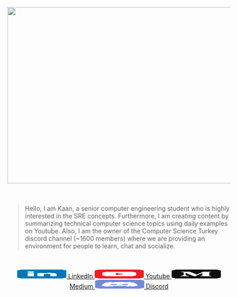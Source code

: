 <p align="center">
  <img width="600" height="399" src="https://user-images.githubusercontent.com/63169561/175808590-a15b78b8-bbdc-4e77-9387-cdc36c173c4d.gif">
</p>

<br>

> Hello,
I am Kaan, a senior computer engineering student who is highly interested in the SRE concepts. Furthermore, I am creating content by summarizing technical computer science topics using daily examples on Youtube. Also, I am the owner of the Computer Science Turkey discord channel (~1600 members) where we are providing an environment for people to learn, chat and socialize.

<br>

<p align="center">
  <a href="https://www.linkedin.com/in/turkmenkaan/">
    <img width="111" height="20" src="https://raw.githubusercontent.com/edent/SuperTinyIcons/91a804aef38847ce0d70cc4f796da8931b2f1f19/images/svg/linkedin.svg">
    LinkedIn
  </a>
 
  <a href="https://www.youtube.com/channel/UCyd_GxfGPpWtx9upRc7arhg">
    <img width="111" height="20" src="https://raw.githubusercontent.com/edent/SuperTinyIcons/91a804aef38847ce0d70cc4f796da8931b2f1f19/images/svg/youtube.svg">
    Youtube
  </a>
  
  <a href="https://medium.com/@kaanturkmen">
    <img width="111" height="20" src="https://raw.githubusercontent.com/edent/SuperTinyIcons/91a804aef38847ce0d70cc4f796da8931b2f1f19/images/svg/medium.svg">
    Medium
  </a>
  
  <a href="https://discord.gg/CRy8eER">
    <img width="111" height="20" src="https://raw.githubusercontent.com/edent/SuperTinyIcons/91a804aef38847ce0d70cc4f796da8931b2f1f19/images/svg/discord.svg">
    Discord
  </a>
</p>
